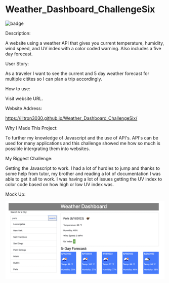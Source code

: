 # Weather_Dashboard_ChallengeSix

![badge](https://img.shields.io/github/last-commit/illtron3030/Weather_Dashboard_ChallengeSix)

Description:

A website using a weather API that gives you current temperature, humidity, wind speed, and UV index with a color coded warning.  Also includes a five day forecast.

User Story:

As a traveler I want to see the current and 5 day weather forecast for multiple citites so I can plan a trip accordingly.

How to use:

Visit website URL. 

Website Address:

https://illtron3030.github.io/Weather_Dashboard_ChallengeSix/

Why I Made This Project:

To further my knowledge of Javascript and the use of API's.  API's
can be used for many applications and this challenge showed me how
so much is possible intergrating them into websites.

My Biggest Challenge:

Getting the Javascript to work.  I had a lot of hurdles to jump and 
thanks to some help from tutor, my brother and reading a lot of documentation I was able to get it all to work.  I was having a 
lot of issues getting the UV index to color code based on how high or low UV index was.  

Mock Up:

![alt text](./Assets/Images/ScreenShot.png)



    
